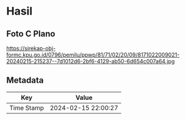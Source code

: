 # Hasil

## Foto C Plano

https://sirekap-obj-formc.kpu.go.id/0796/pemilu/ppwp/81/71/02/20/09/8171022009021-20240215-215237--7d1012d6-2bf6-4129-ab50-6d654c007a64.jpg


## Metadata

| Key        | Value               |
| ---------- | ------------------- |
| Time Stamp | 2024-02-15 22:00:27 |



